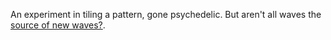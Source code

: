 An experiment in tiling a pattern, gone psychedelic. But aren't all waves the [source of new waves?](https://en.wikipedia.org/wiki/Huygens%E2%80%93Fresnel_principle).
